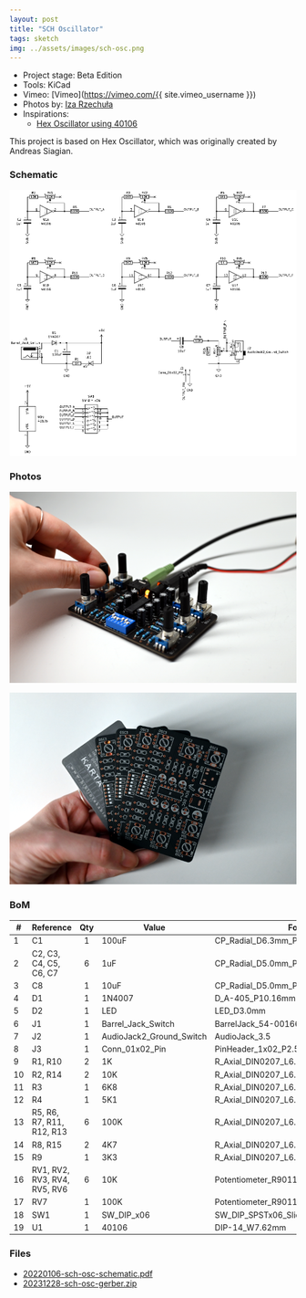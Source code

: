 ```yaml
---
layout: post
title: "SCH Oscillator"
tags: sketch
img: ../assets/images/sch-osc.png
---
```


- Project stage: Beta Edition
- Tools: KiCad
- Vimeo: [Vimeo](https://vimeo.com/{{ site.vimeo_username }})
- Photos by: [Iza Rzechuła](https://www.iza.rzechula.pl/)
- Inspirations:
    - [Hex Oscillator using 40106](https://andreassiagian.wordpress.com/2013/03/10/hex-oscillator-using-40106-tutorial/)

This project is based on Hex Oscillator, which was originally created by Andreas Siagian.

### Schematic

![sch-osc-schematic.png](../assets/images/sch-osc-schematic.png)

### Photos

![sch-osc2.png](../assets/images/sch-osc2.png)

![sch-osc1.png](../assets/images/sch-osc1.png)

### BoM

|#  |Reference                   |Qty|Value                   |Footprint                                                              |
|---|----------------------------|:-:|------------------------|-----------------------------------------------------------------------|
|1  |C1                          |1  |100uF                   |CP_Radial_D6.3mm_P2.50mm                         |
|2  |C2, C3, C4, C5, C6, C7      |6  |1uF                     |CP_Radial_D5.0mm_P2.50mm                         |
|3  |C8                          |1  |10uF                    |CP_Radial_D5.0mm_P2.50mm                         |
|4  |D1                          |1  |1N4007                  |D_A-405_P10.16mm                                  |
|5  |D2                          |1  |LED                     |LED_D3.0mm                                                     |
|6  |J1                          |1  |Barrel_Jack_Switch      |BarrelJack_54-00166                              |
|7  |J2                          |1  |AudioJack2_Ground_Switch|AudioJack_3.5                                    |
|8  |J3                          |1  |Conn_01x02_Pin          |PinHeader_1x02_P2.54mm             |
|9  |R1, R10                     |2  |1K                      |R_Axial_DIN0207_L6.3mm_D2.5mm_P10.16mm|
|10 |R2, R14                     |2  |10K                     |R_Axial_DIN0207_L6.3mm_D2.5mm_P10.16mm|
|11 |R3                          |1  |6K8                     |R_Axial_DIN0207_L6.3mm_D2.5mm_P10.16mm|
|12 |R4                          |1  |5K1                     |R_Axial_DIN0207_L6.3mm_D2.5mm_P10.16mm|
|13 |R5, R6, R7, R11, R12, R13   |6  |100K                    |R_Axial_DIN0207_L6.3mm_D2.5mm_P10.16mm|
|14 |R8, R15                     |2  |4K7                     |R_Axial_DIN0207_L6.3mm_D2.5mm_P10.16mm|
|15 |R9                          |1  |3K3                     |R_Axial_DIN0207_L6.3mm_D2.5mm_P10.16mm|
|16 |RV1, RV2, RV3, RV4, RV5, RV6|6  |10K                     |Potentiometer_R9011                              |
|17 |RV7                         |1  |100K                    |Potentiometer_R9011                              |
|18 |SW1                         |1  |SW_DIP_x06              |SW_DIP_SPSTx06_Slide_9.78x17.42mm    |
|19 |U1                          |1  |40106                   |DIP-14_W7.62mm                                             |

### Files
- [20220106-sch-osc-schematic.pdf](../assets/files/20220106-sch-osc-schematic.pdf)
- [20231228-sch-osc-gerber.zip](../assets/files/20231228-sch-osc-gerber.zip)

